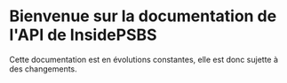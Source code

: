 # Bienvenue sur la documentation de l'API de InsidePSBS

Cette documentation est en évolutions constantes, elle est donc sujette à des changements.
